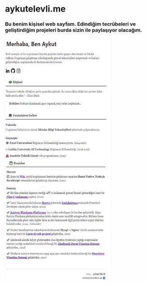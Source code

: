 # aykutelevli.me

### Bu benim kişisel web sayfam. Edindiğim tecrübeleri ve geliştirdiğim projeleri burda sizin ile paylaşıyor olacağım.

<img src="./images/page-1.png" width="350" height="400">
<img src="./images/page-3.png" width="350" height="400">